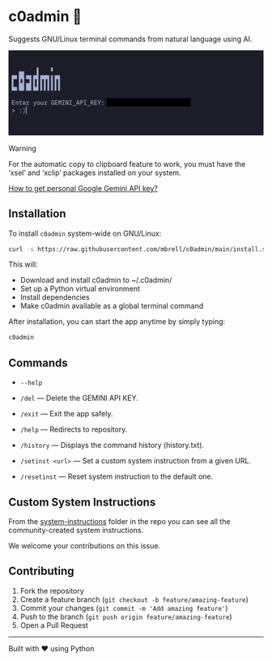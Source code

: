 # c0admin 🐧

Suggests GNU/Linux terminal commands from natural language using AI.

![c0admin Banner](c0admin-banner.png)

> [!WARNING]
> For the automatic copy to clipboard feature to work, you must have the ‘xsel’ and ‘xclip’ packages installed on your system.

[How to get personal Google Gemini API key?](https://github.com/mbrell/c0admin/blob/main/how-to-get-gemini-api-key.md)

## Installation

To install `c0admin` system-wide on GNU/Linux:

```bash
curl -s https://raw.githubusercontent.com/mbrell/c0admin/main/install.sh | bash
```
This will:

- Download and install c0admin to ~/.c0admin/
- Set up a Python virtual environment
- Install dependencies
- Make c0admin available as a global terminal command

After installation, you can start the app anytime by simply typing:

```bash
c0admin
```

## Commands

- `--help`

- `/del` — Delete the GEMINI API KEY.
- `/exit` — Exit the app safely.
- `/help` — Redirects to repository.
- `/history` — Displays the command history (history.txt).
- `/setinst <url>` — Set a custom system instruction from a given URL.
- `/resetinst` — Reset system instruction to the default one.

## Custom System Instructions

From the [system-instructions](https://github.com/mbrell/c0admin/tree/main/system-instructions) folder in the repo you can see all the community-created system instructions.

We welcome your contributions on this issue.

## Contributing

1. Fork the repository
2. Create a feature branch (`git checkout -b feature/amazing-feature`)
3. Commit your changes (`git commit -m 'Add amazing feature'`)
4. Push to the branch (`git push origin feature/amazing-feature`)
5. Open a Pull Request

---

Built with ❤️ using Python
